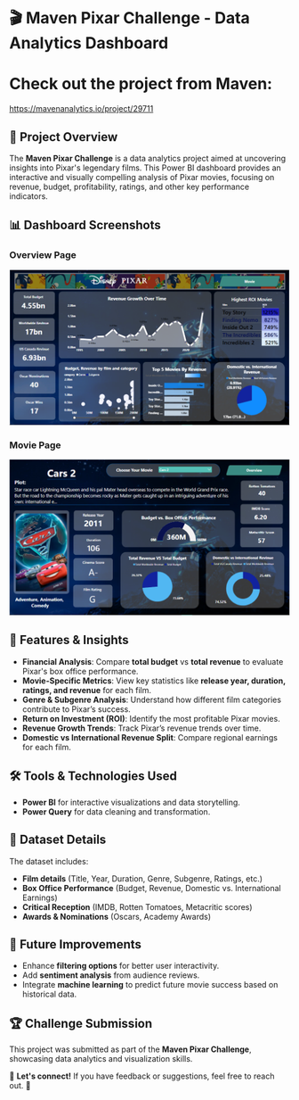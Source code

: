# 🎬 Maven Pixar Challenge - Data Analytics Dashboard

# Check out the project from Maven:
  https://mavenanalytics.io/project/29711

## 📌 Project Overview
The **Maven Pixar Challenge** is a data analytics project aimed at uncovering insights into Pixar's legendary films. This Power BI dashboard provides an interactive and visually compelling analysis of Pixar movies, focusing on revenue, budget, profitability, ratings, and other key performance indicators.

## 📊 Dashboard Screenshots
### Overview Page
![Overview Dashboard](https://github.com/ontu001/maven-pixar-challange/blob/main/files/Dashboard/Overview.PNG)

### Movie Page
![Movie Dashboard](https://github.com/ontu001/maven-pixar-challange/blob/main/files/Dashboard/Movie.PNG)

## 🚀 Features & Insights
- **Financial Analysis**: Compare **total budget** vs **total revenue** to evaluate Pixar's box office performance.
- **Movie-Specific Metrics**: View key statistics like **release year, duration, ratings, and revenue** for each film.
- **Genre & Subgenre Analysis**: Understand how different film categories contribute to Pixar’s success.
- **Return on Investment (ROI)**: Identify the most profitable Pixar movies.
- **Revenue Growth Trends**: Track Pixar’s revenue trends over time.
- **Domestic vs International Revenue Split**: Compare regional earnings for each film.

## 🛠️ Tools & Technologies Used
- **Power BI** for interactive visualizations and data storytelling.
- **Power Query** for data cleaning and transformation.


## 📂 Dataset Details
The dataset includes:
- **Film details** (Title, Year, Duration, Genre, Subgenre, Ratings, etc.)
- **Box Office Performance** (Budget, Revenue, Domestic vs. International Earnings)
- **Critical Reception** (IMDB, Rotten Tomatoes, Metacritic scores)
- **Awards & Nominations** (Oscars, Academy Awards)

## 🎯 Future Improvements
- Enhance **filtering options** for better user interactivity.
- Add **sentiment analysis** from audience reviews.
- Integrate **machine learning** to predict future movie success based on historical data.

## 🏆 Challenge Submission
This project was submitted as part of the **Maven Pixar Challenge**, showcasing data analytics and visualization skills.


📢 **Let's connect!** If you have feedback or suggestions, feel free to reach out. 🚀

